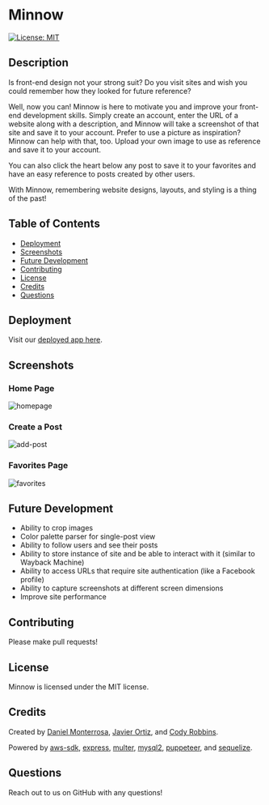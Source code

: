 # Minnow

[![License: MIT](https://img.shields.io/badge/License-MIT-yellow.svg)](https://opensource.org/licenses/MIT)

## Description
Is front-end design not your strong suit? Do you visit sites and wish you could remember how they looked for future reference? 

Well, now you can! Minnow is here to motivate you and improve your front-end development skills. Simply create an account, enter the URL of a website along with a description, and Minnow will take a screenshot of that site and save it to your account. Prefer to use a picture as inspiration? Minnow can help with that, too. Upload your own image to use as reference and save it to your account.

You can also click the heart below any post to save it to your favorites and have an easy reference to posts created by other users.

With Minnow, remembering website designs, layouts, and styling is a thing of the past!


## Table of Contents
* [Deployment](#deployment)
* [Screenshots](#screenshots)
* [Future Development](#future-development)
* [Contributing](#contributing)
* [License](#license)
* [Credits](#credits)
* [Questions](#questions)

## Deployment
Visit our [deployed app here](https://nameless-river-82781.herokuapp.com/).

## Screenshots
### Home Page
![homepage](https://user-images.githubusercontent.com/65088117/93543128-bb9f2a80-f928-11ea-8cfb-511ce7757b05.png)

### Create a Post
![add-post](https://user-images.githubusercontent.com/65088117/93543202-f43f0400-f928-11ea-83b3-c993fe8e4b0c.png)

### Favorites Page
![favorites](https://user-images.githubusercontent.com/65088117/93543267-218bb200-f929-11ea-9307-ac8ea877ffba.png)

## Future Development
* Ability to crop images
* Color palette parser for single-post view
* Ability to follow users and see their posts
* Ability to store instance of site and be able to interact with it (similar to Wayback Machine)
* Ability to access URLs that require site authentication (like a Facebook profile)
* Ability to capture screenshots at different screen dimensions
* Improve site performance

## Contributing
Please make pull requests!

## License
Minnow is licensed under the MIT license.

## Credits
Created by [Daniel Monterrosa](https://github.com/Dannymont94), [Javier Ortiz](https://github.com/ortizjavier10), and [Cody Robbins](https://github.com/CodyRobbins99).

Powered by [aws-sdk](https://www.npmjs.com/package/aws-sdk), [express](https://www.npmjs.com/package/express), [multer](https://www.npmjs.com/package/multer), [mysql2](https://www.npmjs.com/package/mysql2), [puppeteer](https://www.npmjs.com/package/puppeteer), and [sequelize](https://www.npmjs.com/package/sequelize).

## Questions
Reach out to us on GitHub with any questions!

